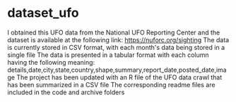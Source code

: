 # dataset_ufo
I obtained this UFO data from the National UFO Reporting Center and the dataset is available at the following link: https://nuforc.org/sighting
  The data is currently stored in CSV format, with each month's data being stored in a single file
The data is presented in a tabular format with each column having the following meaning: details,date,city,state,country,shape,summary,report_date,posted_date,image
The project has been updated with an R file of the UFO data crawl that has been summarized in a CSV file
The corresponding readme files are included in the code and archive folders